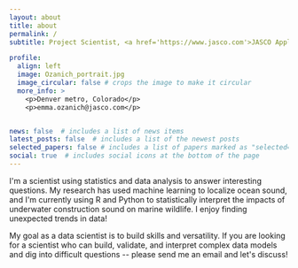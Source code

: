 ```yaml
---
layout: about
title: about
permalink: /
subtitle: Project Scientist, <a href='https://www.jasco.com'>JASCO Applied Sciences, Inc.</a>

profile:
  align: left
  image: Ozanich_portrait.jpg
  image_circular: false # crops the image to make it circular
  more_info: >
    <p>Denver metro, Colorado</p>
    <p>emma.ozanich@jasco.com</p>


news: false  # includes a list of news items
latest_posts: false  # includes a list of the newest posts
selected_papers: false # includes a list of papers marked as "selected={true}"
social: true  # includes social icons at the bottom of the page
---
```


I'm a scientist using statistics and data analysis to answer interesting questions. 
My research has used machine learning to localize ocean sound, and I'm currently using R and Python to statistically interpret the impacts of underwater construction sound on marine wildlife.
I enjoy finding unexpected trends in data!

My goal as a data scientist is to build skills and versatility.
If you are looking for a scientist who can build, validate, and interpret complex data models and dig into difficult questions -- please send me an email and let's discuss!
